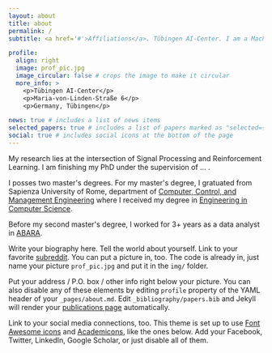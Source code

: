 ```yaml
---
layout: about
title: about
permalink: /
subtitle: <a href='#'>Affiliations</a>. Tübingen AI-Center. I am a Machine Learning Scientist/ Data Scientist.

profile:
  align: right
  image: prof_pic.jpg
  image_circular: false # crops the image to make it circular
  more_info: >
    <p>Tübingen AI-Center</p>
    <p>Maria-von-Linden-Straße 6</p>
    <p>Germany, Tübingen</p>

news: true # includes a list of news items
selected_papers: true # includes a list of papers marked as "selected={true}"
social: true # includes social icons at the bottom of the page
---
```


My research lies at the intersection of Signal Processing and Reinforcement Learning. I am finishing my PhD under the supervision of ... . 

I posses two master's degrees. 
For my master's degree, I gratuated from Sapienza University of Rome, department of [Computer, Control, and Management Engineering](https://www.diag.uniroma1.it/en) where I received my degree in [Engineering in Computer Science](https://www.diag.uniroma1.it/en/courses). 

Before my second master's degree, I worked for 3+ years as a data analyst in [ABARA](https://abaraco.com/en/). 


Write your biography here. Tell the world about yourself. Link to your favorite [subreddit](http://reddit.com). You can put a picture in, too. The code is already in, just name your picture `prof_pic.jpg` and put it in the `img/` folder.

Put your address / P.O. box / other info right below your picture. You can also disable any of these elements by editing `profile` property of the YAML header of your `_pages/about.md`. Edit `_bibliography/papers.bib` and Jekyll will render your [publications page](/al-folio/publications/) automatically.

Link to your social media connections, too. This theme is set up to use [Font Awesome icons](https://fontawesome.com/) and [Academicons](https://jpswalsh.github.io/academicons/), like the ones below. Add your Facebook, Twitter, LinkedIn, Google Scholar, or just disable all of them.
